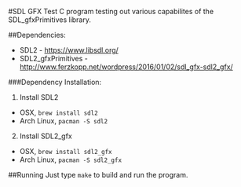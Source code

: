 #SDL GFX Test
C program testing out various capabilites of the SDL_gfxPrimitives library.

##Dependencies:
- SDL2 - <https://www.libsdl.org/>
- SDL2_gfxPrimitives - <http://www.ferzkopp.net/wordpress/2016/01/02/sdl_gfx-sdl2_gfx/>

###Dependency Installation:
1. Install SDL2
- OSX, `brew install sdl2`
- Arch Linux, `pacman -S sdl2`
2. Install SDL2_gfx
- OSX, `brew install sdl2_gfx`
- Arch Linux, `pacman -S sdl2_gfx`

##Running
Just type `make` to build and run the program.

